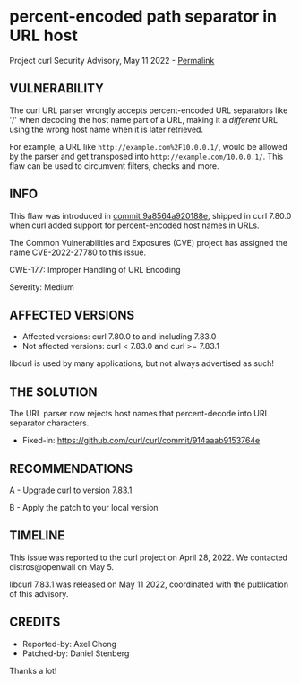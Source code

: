 percent-encoded path separator in URL host
==========================================

Project curl Security Advisory, May 11 2022 -
[Permalink](https://curl.se/docs/CVE-2022-27780.html)

VULNERABILITY
-------------

The curl URL parser wrongly accepts percent-encoded URL separators like '/'
when decoding the host name part of a URL, making it a *different* URL using
the wrong host name when it is later retrieved.

For example, a URL like `http://example.com%2F10.0.0.1/`, would be allowed by
the parser and get transposed into `http://example.com/10.0.0.1/`. This flaw
can be used to circumvent filters, checks and more.

INFO
----

This flaw was introduced in [commit
9a8564a920188e](https://github.com/curl/curl/commit/9a8564a920188e), shipped
in curl 7.80.0 when curl added support for percent-encoded host names in URLs.

The Common Vulnerabilities and Exposures (CVE) project has assigned the name
CVE-2022-27780 to this issue.

CWE-177: Improper Handling of URL Encoding

Severity: Medium

AFFECTED VERSIONS
-----------------

- Affected versions: curl 7.80.0 to and including 7.83.0
- Not affected versions: curl < 7.83.0 and curl >= 7.83.1

libcurl is used by many applications, but not always advertised as such!

THE SOLUTION
------------

The URL parser now rejects host names that percent-decode into URL separator
characters.

- Fixed-in: https://github.com/curl/curl/commit/914aaab9153764e

RECOMMENDATIONS
--------------

 A - Upgrade curl to version 7.83.1

 B - Apply the patch to your local version
 
TIMELINE
--------

This issue was reported to the curl project on April 28, 2022. We contacted
distros@openwall on May 5.

libcurl 7.83.1 was released on May 11 2022, coordinated with the publication
of this advisory.

CREDITS
-------

- Reported-by: Axel Chong
- Patched-by: Daniel Stenberg

Thanks a lot!
